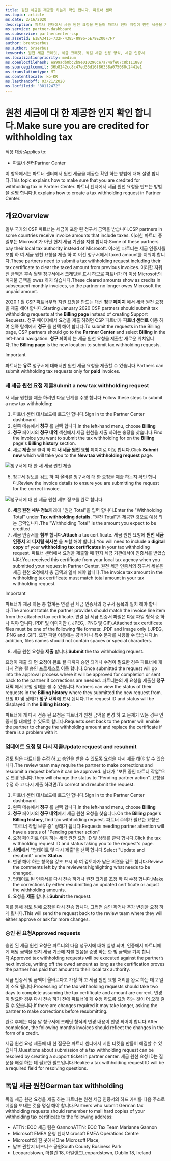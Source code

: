 ```yaml
---
title: 원천 세금을 제공한 하는지 확인 합니다. 파트너 센터
ms.topic: article
ms.date: 2/16/2020
description: 파트너 센터에서 세금 원천 요청을 만들어 파트너 센터 계정이 원천 세금을 제공한 하는지 확인 합니다.
ms.service: partner-dashboard
ms.subservice: partnercenter-csp
ms.assetid: E1BA3415-732F-4385-8996-5E79E200F7F7
author: brentserbus
ms.author: brserbus
keywords: 원천 세금 크레딧, 세금 크레딧, 독일 세금 신용 양식, 세금 인증서
ms.localizationpriority: medium
ms.openlocfilehash: ea99adb0bc2b9e010290ce7a74afe07c8b111888
ms.sourcegitcommit: 36b8242cc8c47ed36d16f86338a075080c2441e1
ms.translationtype: MT
ms.contentlocale: ko-KR
ms.lasthandoff: 03/21/2020
ms.locfileid: "80112472"
---
```

# <a name="make-sure-you-are-credited-for-withholding-tax"></a><span data-ttu-id="e08c8-104">원천 세금에 대 한 제공한 인지 확인 합니다.</span><span class="sxs-lookup"><span data-stu-id="e08c8-104">Make sure you are credited for withholding tax</span></span>

<span data-ttu-id="e08c8-105">적용 대상:</span><span class="sxs-lookup"><span data-stu-id="e08c8-105">Applies to:</span></span>

- <span data-ttu-id="e08c8-106">파트너 센터</span><span class="sxs-lookup"><span data-stu-id="e08c8-106">Partner Center</span></span>

<span data-ttu-id="e08c8-107">이 항목에서는 파트너 센터에서 원천 세금을 제공한 확인 하는 방법에 대해 설명 합니다.</span><span class="sxs-lookup"><span data-stu-id="e08c8-107">This topic explains how to make sure that you are credited for withholding tax in Partner Center.</span></span> <span data-ttu-id="e08c8-108">파트너 센터에서 세금 원천 요청을 만드는 방법을 설명 합니다.</span><span class="sxs-lookup"><span data-stu-id="e08c8-108">It explains how to create a tax withholding request in Partner Center.</span></span>

## <a name="overview"></a><span data-ttu-id="e08c8-109">개요</span><span class="sxs-lookup"><span data-stu-id="e08c8-109">Overview</span></span>

<span data-ttu-id="e08c8-110">일부 국가의 CSP 파트너는 세금이 포함 된 청구서 금액을 받습니다.</span><span class="sxs-lookup"><span data-stu-id="e08c8-110">CSP partners in some countries receive invoice amounts that include taxes.</span></span> <span data-ttu-id="e08c8-111">이러한 파트너 중 일부는 Microsoft가 아닌 현지 세금 기관을 지불 합니다.</span><span class="sxs-lookup"><span data-stu-id="e08c8-111">Some of these partners pay their local tax authority instead of Microsoft.</span></span> <span data-ttu-id="e08c8-112">이러한 파트너는 세금 인증서를 포함 하 여 세금 원천 요청을 제출 하 여 이전 청구서에서 taxed amount를 지워야 합니다.</span><span class="sxs-lookup"><span data-stu-id="e08c8-112">These partners need to submit a tax withholding request including their tax certificate to clear the taxed amount from previous invoices.</span></span> <span data-ttu-id="e08c8-113">이러한 지워진 금액은 후속 월별 청구서에서 크레딧을 표시 하므로 파트너가 더 이상 Microsoft의 미지불 금액을 owes 하지 않습니다.</span><span class="sxs-lookup"><span data-stu-id="e08c8-113">These cleared amounts show as credits in subsequent monthly invoices, so the partner no longer owes Microsoft the unpaid amount.</span></span>

<span data-ttu-id="e08c8-114">2020 1 월 CSP 파트너부터 지원 요청을 만드는 대신 **청구 페이지** 에서 세금 원천 요청을 제출 해야 합니다.</span><span class="sxs-lookup"><span data-stu-id="e08c8-114">Starting January 2020 CSP partners should submit tax withholding requests at the **Billing page** instead of creating Support Requests.</span></span> <span data-ttu-id="e08c8-115">청구 페이지에서 요청을 제출 하려면 CSP 파트너가 **파트너 센터로** 이동 하 여 왼쪽 탐색에서 **청구** 를 선택 해야 합니다.</span><span class="sxs-lookup"><span data-stu-id="e08c8-115">To submit the requests in the Billing page, CSP partners should go to the **Partner Center** and select **Billing** in the left-hand navigation.</span></span> <span data-ttu-id="e08c8-116">**청구 페이지** 는 세금 원천 요청을 제출할 새로운 위치입니다.</span><span class="sxs-lookup"><span data-stu-id="e08c8-116">The **Billing page** is the new location to submit tax withholding requests.</span></span> 

> [!IMPORTANT]
> <span data-ttu-id="e08c8-117">파트너는 **유료** 청구서에 대해서만 원천 세금 요청을 제출할 수 있습니다.</span><span class="sxs-lookup"><span data-stu-id="e08c8-117">Partners can submit withholding tax requests only for **paid** invoices.</span></span>

### <a name="submit-a-new-tax-withholding-request"></a><span data-ttu-id="e08c8-118">새 세금 원천 요청 제출</span><span class="sxs-lookup"><span data-stu-id="e08c8-118">Submit a new tax withholding request</span></span>

<span data-ttu-id="e08c8-119">새 세금 원천를 제출 하려면 다음 단계를 수행 합니다.</span><span class="sxs-lookup"><span data-stu-id="e08c8-119">Follow these steps to submit a new tax withholding:</span></span>

1. <span data-ttu-id="e08c8-120">파트너 센터 대시보드에 로그인 합니다.</span><span class="sxs-lookup"><span data-stu-id="e08c8-120">Sign in to the Partner Center dashboard.</span></span>
2. <span data-ttu-id="e08c8-121">왼쪽 메뉴에서 **청구** 를 선택 합니다.</span><span class="sxs-lookup"><span data-stu-id="e08c8-121">In the left-hand menu, choose **Billing**</span></span>
3. <span data-ttu-id="e08c8-122">**청구** 페이지의 **청구 내역** 섹션에서 세금 원천을 제출 하려는 송장을 찾습니다.</span><span class="sxs-lookup"><span data-stu-id="e08c8-122">Find the invoice you want to submit the tax withholding for on the **Billing** page's **Billing history** section.</span></span>
4. <span data-ttu-id="e08c8-123">새로 **제출** 을 클릭 하 여 **새 세금 원천 요청** 페이지로 이동 합니다.</span><span class="sxs-lookup"><span data-stu-id="e08c8-123">Click **Submit new** which will take you to the **New tax withholding request** page.</span></span>

![청구서에 대 한 새 세금 원천 제출](images/wht1.png)

5. <span data-ttu-id="e08c8-125">청구서 정보를 검토 하 여 올바른 청구서에 대 한 요청을 제출 하는지 확인 합니다.</span><span class="sxs-lookup"><span data-stu-id="e08c8-125">Review the invoice details to ensure you are submitting the request for the correct invoice.</span></span>

![청구서에 대 한 세금 원천 세부 정보를 완료 합니다.](images/wht2.png)

6. <span data-ttu-id="e08c8-127">**세금 원천 세부 정보**아래에 "원천 Total"을 입력 합니다.</span><span class="sxs-lookup"><span data-stu-id="e08c8-127">Enter the "Withholding Total" under **Tax withholding details**.</span></span> <span data-ttu-id="e08c8-128">"원천 Total"은 제공한 것으로 예상 되는 금액입니다.</span><span class="sxs-lookup"><span data-stu-id="e08c8-128">The "Withholding Total" is the amount you expect to be credited.</span></span>
7. <span data-ttu-id="e08c8-129">세금 인증서를 **첨부** 합니다.</span><span class="sxs-lookup"><span data-stu-id="e08c8-129">**Attach** a tax certificate.</span></span> <span data-ttu-id="e08c8-130">세금 원천 요청에 **원천 세금 인증서** 의 **디지털 복사본** 을 포함 해야 합니다.</span><span class="sxs-lookup"><span data-stu-id="e08c8-130">You will need to include a **digital copy** of your **withholding tax certificates** in your tax withholding request.</span></span> <span data-ttu-id="e08c8-131">파트너 센터에서 요청을 제출할 때 현지 세금 기관에서이 인증서를 받았습니다.</span><span class="sxs-lookup"><span data-stu-id="e08c8-131">You received this certificate from your local tax agency when you submitted your request in Partner Center.</span></span> <span data-ttu-id="e08c8-132">원천 세금 인증서의 청구서 세율은 세금 원천 요청에서 총 금액과 일치 해야 합니다.</span><span class="sxs-lookup"><span data-stu-id="e08c8-132">The invoice tax amount in the withholding tax certificate must match total amount in your tax withholding request.</span></span> 

> [!IMPORTANT]
> <span data-ttu-id="e08c8-133">파트너가 제공 하는 총 합계는 연결 된 세금 인증서의 청구서 품목과 일치 해야 합니다.</span><span class="sxs-lookup"><span data-stu-id="e08c8-133">The amount totals the partner provides should match the invoice line item from the attached tax certificate.</span></span> <span data-ttu-id="e08c8-134">연결 된 세금 인증서 파일은 다음 파일 형식 중 하나 여야 합니다. PDF 및 이미지만 (. JPEG,. PNG 및 GIF).</span><span class="sxs-lookup"><span data-stu-id="e08c8-134">Attached tax certificate files must be one of the following file formats: .PDF and Image only (.JPEG, .PNG and .GIF).</span></span> <span data-ttu-id="e08c8-135">또한 파일 이름에는 공백이 나 특수 문자를 사용할 수 없습니다.</span><span class="sxs-lookup"><span data-stu-id="e08c8-135">In addition, files names should not contain  spaces or special characters.</span></span>

8. <span data-ttu-id="e08c8-136">세금 원천 요청을 **제출** 합니다.</span><span class="sxs-lookup"><span data-stu-id="e08c8-136">**Submit** the tax withholding request.</span></span>

<span data-ttu-id="e08c8-137">요청이 제출 되 면 요청이 완료 될 때까지 승인 되거나 수정이 필요한 경우 파트너에 게 다시 전송 될 승인 프로세스로 이동 합니다.</span><span class="sxs-lookup"><span data-stu-id="e08c8-137">Once submitted the request will go into the approval process where it will be approved for completion or sent back to the partner if corrections are needed.</span></span> <span data-ttu-id="e08c8-138">파트너는의 새 요청을 제출한 **청구 내역** 에서 요청 상태를 볼 수 있습니다.</span><span class="sxs-lookup"><span data-stu-id="e08c8-138">Partners can view the status of their requests in the **Billing history** where they submitted the new request from.</span></span> <span data-ttu-id="e08c8-139">요청 ID 및 상태가 **청구 내역**에 표시 됩니다.</span><span class="sxs-lookup"><span data-stu-id="e08c8-139">The request ID and status will be displayed in the **Billing history**.</span></span>

<span data-ttu-id="e08c8-140">파트너에 게 다시 전송 된 요청은 파트너가 원천 금액을 변경 하 고 문제가 있는 경우 인증서를 대체할 수 있도록 합니다.</span><span class="sxs-lookup"><span data-stu-id="e08c8-140">Requests sent back to the partner will enable the partner to change the withholding amount and replace the certificate if there is a problem with it.</span></span> 

### <a name="update-request-and-resubmit"></a><span data-ttu-id="e08c8-141">업데이트 요청 및 다시 제출</span><span class="sxs-lookup"><span data-stu-id="e08c8-141">Update request and resubmit</span></span>

<span data-ttu-id="e08c8-142">검토 팀은 파트너를 수정 하 고 승인을 받을 수 있도록 요청을 다시 제출 해야 할 수 있습니다.</span><span class="sxs-lookup"><span data-stu-id="e08c8-142">The review team may require the partner to make corrections and resubmit a request before it can be approved.</span></span> <span data-ttu-id="e08c8-143">상태가 "보류 중인 파트너 작업"으로 변경 됩니다.</span><span class="sxs-lookup"><span data-stu-id="e08c8-143">They will change the status to "Pending partner action".</span></span> <span data-ttu-id="e08c8-144">요청을 수정 하 고 다시 제출 하려면:</span><span class="sxs-lookup"><span data-stu-id="e08c8-144">To correct and resubmit the request:</span></span>
 
1. <span data-ttu-id="e08c8-145">파트너 센터 대시보드에 로그인 합니다.</span><span class="sxs-lookup"><span data-stu-id="e08c8-145">Sign in to the Partner Center dashboard.</span></span>
2. <span data-ttu-id="e08c8-146">왼쪽 메뉴에서 **청구** 를 선택 합니다.</span><span class="sxs-lookup"><span data-stu-id="e08c8-146">In the left-hand menu, choose **Billing**</span></span>
3. <span data-ttu-id="e08c8-147">**청구** 페이지의 **청구 내역**에서 세금 원천 요청을 찾습니다.</span><span class="sxs-lookup"><span data-stu-id="e08c8-147">On the **Billing** page's **Billing history**, find tax withholding request.</span></span> <span data-ttu-id="e08c8-148">파트너 주의가 필요한 요청은 "파트너 작업 보류 중" 상태가 됩니다.</span><span class="sxs-lookup"><span data-stu-id="e08c8-148">Requests needing partner attention will have a status of "Pending partner action"</span></span>
4. <span data-ttu-id="e08c8-149">요청 페이지로 이동 하는 세금 원천 요청 ID 및 상태를 클릭 합니다.</span><span class="sxs-lookup"><span data-stu-id="e08c8-149">Click the tax withholding request ID and status taking you to the request's page.</span></span>
5. <span data-ttu-id="e08c8-150">**상태**에서 "업데이트 및 다시 제출"을 선택 합니다.</span><span class="sxs-lookup"><span data-stu-id="e08c8-150">Select "Update and resubmit" under **Status**.</span></span>
6. <span data-ttu-id="e08c8-151">변경 해야 하는 항목을 강조 표시 하 여 검토자가 남은 의견을 검토 합니다.</span><span class="sxs-lookup"><span data-stu-id="e08c8-151">Review the comments left by the reviewers highlighting what needs to be changed.</span></span>
7. <span data-ttu-id="e08c8-152">업데이트 된 인증서를 다시 전송 하거나 원천 크기를 조정 하 여 수정 합니다.</span><span class="sxs-lookup"><span data-stu-id="e08c8-152">Make the corrections by either resubmitting an updated certificate or adjust the withholding amounts.</span></span>
8. <span data-ttu-id="e08c8-153">요청을 **제출** 합니다.</span><span class="sxs-lookup"><span data-stu-id="e08c8-153">**Submit** the request.</span></span> 

<span data-ttu-id="e08c8-154">이를 통해 검토 팀에 요청을 다시 전송 합니다. 그러면 승인 하거나 추가 변경을 요청 하 게 됩니다.</span><span class="sxs-lookup"><span data-stu-id="e08c8-154">This will send the request back to the review team where they will either approve or ask for more changes.</span></span>
 
### <a name="approved-requests"></a><span data-ttu-id="e08c8-155">승인 된 요청</span><span class="sxs-lookup"><span data-stu-id="e08c8-155">Approved requests</span></span>

<span data-ttu-id="e08c8-156">승인 된 세금 원천 요청은 파트너의 다음 청구서에 대해 실행 되며, 인증에서 파트너에 게 해당 금액을 현지 세금 기관에 지불 했음을 증명 하는 한 빚 금액을 기록 합니다.</span><span class="sxs-lookup"><span data-stu-id="e08c8-156">Approved tax withholding requests will be executed against the partner’s next invoice, writing off the owed amount as long as the certification proves the partner has paid that amount to their local tax authority.</span></span>

<span data-ttu-id="e08c8-157">세금 인증서 및 금액이 올바르다고 가정 하 고 세금 원천 요청 처리를 완료 하는 데 2 일이 소요 됩니다.</span><span class="sxs-lookup"><span data-stu-id="e08c8-157">Processing of the tax withholding requests should take two days to complete assuming the tax certificate and amount are correct.</span></span> <span data-ttu-id="e08c8-158">변경이 필요한 경우 다시 전송 하기 전에 파트너에 게 수정 하도록 요청 하는 것이 더 오래 걸릴 수 있습니다.</span><span class="sxs-lookup"><span data-stu-id="e08c8-158">If there are changes required it may take longer, asking the partner to make corrections before resubmitting.</span></span>

<span data-ttu-id="e08c8-159">완료 후에는 다음 달 청구서에 크레딧 형식의 변경 내용이 반영 되어야 합니다.</span><span class="sxs-lookup"><span data-stu-id="e08c8-159">After completion, the following months invoices should reflect the changes in the form of a credit.</span></span>
 
<span data-ttu-id="e08c8-160">세금 원천 요청 제출에 대 한 질문은 파트너 센터에서 지원 티켓을 만들어 해결할 수 있습니다.</span><span class="sxs-lookup"><span data-stu-id="e08c8-160">Questions about submission of a tax withholding request can be resolved by creating a support ticket in partner center.</span></span> <span data-ttu-id="e08c8-161">세금 원천 요청 ID는 질문을 해결 하는 데 필요한 필드입니다.</span><span class="sxs-lookup"><span data-stu-id="e08c8-161">Realize a tax withholding request ID will be a required field for resolving questions.</span></span>

## <a name="german-tax-withholding"></a><span data-ttu-id="e08c8-162">독일 세금 원천</span><span class="sxs-lookup"><span data-stu-id="e08c8-162">German tax withholding</span></span>

<span data-ttu-id="e08c8-163">독일 세금 원천 요청을 제출 하는 파트너는 원천 세금 인증서의 하드 카피를 다음 주소로 메일을 보내는 것을 명심 해야 합니다.</span><span class="sxs-lookup"><span data-stu-id="e08c8-163">Partners who submit German tax withholding requests should remember to mail hard copies of your withholding tax certificate to the following address:</span></span> 

- <span data-ttu-id="e08c8-164">ATTN: EOC 세금 팀은 Gannon</span><span class="sxs-lookup"><span data-stu-id="e08c8-164">ATTN: EOC Tax Team Marianne Gannon</span></span>
- <span data-ttu-id="e08c8-165">Microsoft EMEA 운영 센터</span><span class="sxs-lookup"><span data-stu-id="e08c8-165">Microsoft EMEA Operations Centre</span></span>
- <span data-ttu-id="e08c8-166">Microsoft의 한 곳에서</span><span class="sxs-lookup"><span data-stu-id="e08c8-166">One Microsoft Place,</span></span>
- <span data-ttu-id="e08c8-167">남부 관할지 비즈니스 공원</span><span class="sxs-lookup"><span data-stu-id="e08c8-167">South County Business Park</span></span>
- <span data-ttu-id="e08c8-168">Leopardstown, 더블린 18, 아일랜드</span><span class="sxs-lookup"><span data-stu-id="e08c8-168">Leopardstown, Dublin 18, Ireland</span></span>

